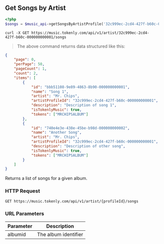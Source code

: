 ## Get Songs by Artist

```php
<?php
$songs = $music_api->getSongsByArtistProfile('32c999ec-2cd4-427f-b60c-000000000001');
```

```shell
curl -X GET https://music.tokenly.com/api/v1/artist/32c999ec-2cd4-427f-b60c-000000000001/songs
```

> The above command returns data structured like this:

```json
{
    "page": 0,
    "perPage": 50,
    "pageCount": 1,
    "count": 2,
    "items": [
        {
            "id": "bbb51108-9e89-4863-8b90-000000000001",
            "name": "Song 1",
            "artist": "Mr. Chips",
            "artistProfileId": "32c999ec-2cd4-427f-b60c-000000000001",
            "description": "Description of song 1",
            "isTokenlyMusic": true,
            "tokens": ["MRCHIPSALBUM"]
        },
        {
            "id": "740e4e3e-438e-45be-b98d-000000000002",
            "name": "Another Song",
            "artist": "Mr. Chips",
            "artistProfileId": "32c999ec-2cd4-427f-b60c-000000000001",
            "description": "Description of other song",
            "isTokenlyMusic": true,
            "tokens": ["MRCHIPSALBUM"]
        }
    ]
}

```

Returns a list of songs for a given album.

### HTTP Request

`GET https://music.tokenly.com/api/v1/artist/{profileId}/songs`


### URL Parameters

Parameter | Description
--------- | -----------
albumid   | The album identifier

